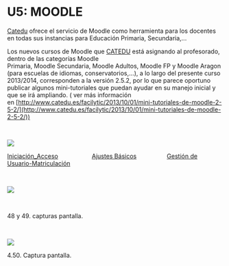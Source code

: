 
# U5:  MOODLE

[Catedu](http://www.catedu.es) ofrece el servicio de Moodle como herramienta para los docentes en todas sus instancias para Educación Primaria, Secundaria,...

Los nuevos cursos de Moodle que [CATEDU](http://www.catedu.es/webcatedu/index.php?option=com_content&amp;amp;view=article&amp;amp;id=69) está asignando al profesorado, dentro de las categorías Moodle Primaria, Moodle Secundaria, Moodle Adultos, Moodle FP y Moodle Aragon (para escuelas de idiomas, conservatorios,…), a lo largo del presente curso 2013/2014, corresponden a la versión 2.5.2, por lo que parece oportuno publicar algunos mini-tutoriales que puedan ayudar en su manejo inicial y que se irá ampliando. ( ver más información en [http://www.catedu.es/facilytic/2013/10/01/mini-tutoriales-de-moodle-2-5-2/](http://www.catedu.es/facilytic/2013/10/01/mini-tutoriales-de-moodle-2-5-2/))

 


![](http://www.catedu.es/facilytic/wp-content/uploads/2013/10/moodle_catedu.jpg)

[Iniciación_Acceso](http://www.catedu.es/facilytic/wp-content/uploads/2013/10/Manual_0_moodle252_Acceso.pdf)                    [Ajustes Básicos](http://www.catedu.es/facilytic/wp-content/uploads/2013/10/Manual_1_moodle252_Ajustes.pdf)                  [Gestión de Usuario-Matriculación](http://www.catedu.es/facilytic/wp-content/uploads/2013/10/Manual_2a_moodle252_Usuarios.pdf)

 


![](http://www.catedu.es/facilytic/wp-content/uploads/2013/10/moodle.jpg)

 

48 y 49. capturas pantalla.

 


![](capturadamoodle.jpg)

4.50. Captura pantalla.

 

